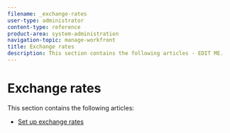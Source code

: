 ```yaml
---
filename: _exchange-rates
user-type: administrator
content-type: reference
product-area: system-administration
navigation-topic: manage-workfront
title: Exchange rates
description: This section contains the following articles - EDIT ME.
---
```


# Exchange rates

This section contains the following articles:

* [Set up exchange rates](../../../administration-and-setup/manage-workfront/exchange-rates/set-up-exchange-rates.md)


